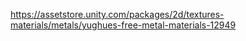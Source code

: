 https://assetstore.unity.com/packages/2d/textures-materials/metals/yughues-free-metal-materials-12949